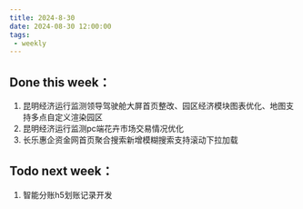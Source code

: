```yaml
---
title: 2024-8-30
date: 2024-08-30 12:00:00
tags: 
 - weekly
---
```

## Done this week：
   1. 昆明经济运行监测领导驾驶舱大屏首页整改、园区经济模块图表优化、地图支持多点自定义渲染园区
   2. 昆明经济运行监测pc端花卉市场交易情况优化
   3. 长乐惠企资金网首页聚合搜索新增模糊搜索支持滚动下拉加载
## Todo next week：
   1. 智能分账h5划账记录开发
